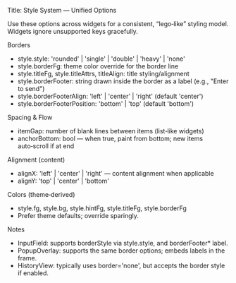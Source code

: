 Title: Style System — Unified Options

Use these options across widgets for a consistent, “lego‑like” styling model. Widgets ignore unsupported keys gracefully.

Borders
- style.style: 'rounded' | 'single' | 'double' | 'heavy' | 'none'
- style.borderFg: theme color override for the border line
- style.titleFg, style.titleAttrs, titleAlign: title styling/alignment
- style.borderFooter: string drawn inside the border as a label (e.g., "Enter to send")
- style.borderFooterAlign: 'left' | 'center' | 'right' (default 'center')
- style.borderFooterPosition: 'bottom' | 'top' (default 'bottom')

Spacing & Flow
- itemGap: number of blank lines between items (list‑like widgets)
- anchorBottom: bool — when true, paint from bottom; new items auto‑scroll if at end

Alignment (content)
- alignX: 'left' | 'center' | 'right' — content alignment when applicable
- alignY: 'top' | 'center' | 'bottom'

Colors (theme‑derived)
- style.fg, style.bg, style.hintFg, style.titleFg, style.borderFg
- Prefer theme defaults; override sparingly.

Notes
- InputField: supports borderStyle via style.style, and borderFooter* label.
- PopupOverlay: supports the same border options; embeds labels in the frame.
- HistoryView: typically uses border='none', but accepts the border style if enabled.
